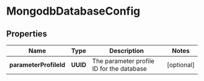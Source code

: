 

# MongodbDatabaseConfig


## Properties

Name | Type | Description | Notes
------------ | ------------- | ------------- | -------------
**parameterProfileId** | **UUID** | The parameter profile ID for the database |  [optional]



